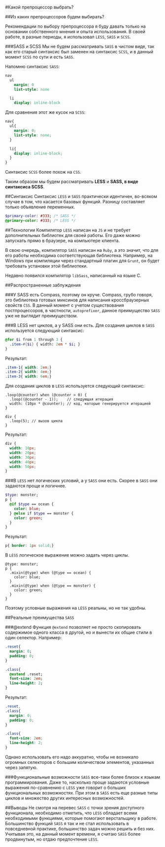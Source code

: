 #Какой препроцессор выбрать?

##Из каких препроцессоров будем выбирать?

Рекомендации по выбору препроцессора я буду давать только на основании собственного мнения и опыта использования. В своей работе, в разные периоды, я использовал `LESS`, `SASS` и `SCSS`.

###SASS и SCSS
Мы не будем рассматривать `SASS` в чистом виде, так как его старый синтаксис был заменен на синтаксис `SCSS`, и в данный момент `SCSS` по сути и есть `SASS`.

Напомню синтаксис `SASS`:

```SASS
nav
  ul
    margin: 0
    list-style: none

  li
    display: inline-block
```

Для сравнения этот же кусок на `SCSS`:

```SCSS
nav{
  ul{
    margin: 0;
    list-style: none;
  }

  li{
    display: inline-block;
  }
}
```
Синтаксис `SCSS` более похож на `CSS`.

Таким образом мы будем рассматривать **LESS** и **SASS, в виде синтаксиса SCSS**.

##Синтаксис
Синтаксис `LESS` и `SASS` практически идентичен, во-всяком случае в том, что касается базовых функций. Разницу составляет только объявление переменных.

```SASS
$primary-color: #333; /* SASS */
@primary-color: #333; /* LESS */
```
##Технологии
Компилятор `LESS` написан на `JS` и не требует дополнительных библиотек для своей работы. Его даже можно запускать прямо в браузере, на компьютере клиента.

В свою очередь, компилятор `SASS` написан на `Ruby`, а это значит, что для его работы необходима соответствующая библиотека. Например, на Windows при компиляции через стандартный плагин для `Grunt`, он будет требовать установки этой библиотеки.

Недавно появился компилятор `libSass`, написанный на языке C.

##Распространенные заблуждения

###У SASS есть Compass, поэтому он круче.
Compass, грубо говоря, это библиотека готовых миксинов для написания кроссбраузерных свойств `CSS`. В данный момент с учетом существования постпроцессоров, в частности, `autoprefixer`, данное преимущество `SASS` уже не выглядит преимуществом.

###В LESS нет циклов, а у SASS они есть.
Для создания циклов в `SASS` используется следующий синтаксис:

```SASS
@for $i from 1 through 3 {
  .item-#{$i} { width: 2em * $i; }
}
```

Результат:
```CSS
.item-1{ width: 2em;}
.item-2{ width: 4em;}
.item-3{ width: 6em;}
```
Для создания циклов в `LESS` используется следующий синтаксис:

```LESS
.loop(@counter) when (@counter > 0) {
  .loop((@counter - 1));    // следующая итерация
  width: (10px * @counter); // код, которые генерируется итерацией
}

div {
  .loop(5); // вызов цикла
}
```

Результат:
```CSS
div {
  width: 10px;
  width: 20px;
  width: 30px;
  width: 40px;
  width: 50px;
}
```

###В `LESS` нет логических условий, а у `SASS` они есть.
Скорее в `SASS` они задаются проще и логичнее.

```SASS
$type: monster;
p {
  @if $type == ocean {
    color: blue;
  } @else if $type == monster {
    color: green;
  }
}
```

Результат:
```CSS
p{ border: 1px solid;}
```

В `LESS` логическое выражение можно задать через циклы.
```LESS
@type: monster;
p {
  .mixin(@type) when (@type == ocean) {
    color: blue;
  }
  .mixin(@type) when (@type == monster) {
    color: green;
  }
}
```

Поэтому условные выражения на `LESS` реальны, но не так удобны.

##Реальные преимущества `SASS`

###@extend
Функция `@extend` позволяет не просто скопировать содержимое одного класса в другой, но и вынести их общие стили в один селектор. Например:

```SASS
.reset{
  margin: 0;
  padding: 0;
}

.class{
  @extend .reset;
  font-size: 2em;
  line-height: 2;
}
```

Результат:
```CSS
.reset,
.class{
  margin: 0;
  padding: 0;
}

.class{
  font-size: 2em;
  line-height: 2;
}
```

Однако использовать его надо аккуратно, чтобы не возникало огромных селекторов с большим количеством элементов, указанных через запятую.

###Функциональные возможности
`SASS` все-таки более близок к языкам программирования. Даже то, насколько проще задаются условные выражения по-сравнению с `LESS` уже говорит о больших функциональных возможностях. При этом в `SASS` есть еще разные типы циклов и множество других интересных возможностей.

##Выводы
Не смотря на перевес `SASS` с точки зрения доступного функционала, необходимо отметить, что `LESS` обладает всеми необходимыми функциями, которые помогают верстальщику в работе. Большинство функций `SASS` я так и не стал использовать в повседневной практике, большинство задач можно решить и без них.
Учитывая это, на данный момент времени, я считаю `SASS` более продвинутым, но отдаю предпочтение `LESS`.
